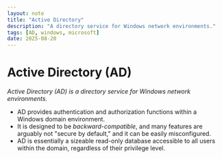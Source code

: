 ```yaml
---
layout: note
title: "Active Directory"
description: "A directory service for Windows network environments."
tags: [AD, windows, microsoft]
date: 2025-08-20
---
```


# Active Directory (AD)
_Active Directory (AD) is a directory service for Windows network environments._
- AD provides authentication and authorization functions within a Windows domain environment.
- It is designed to be *backward-compatible*, and many features are arguably not "secure by default," and it can be easily misconfigured.
- AD is essentially a sizeable read-only database accessible to all users within the domain, regardless of their privilege level. 
